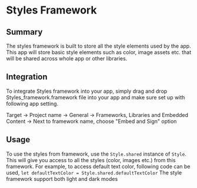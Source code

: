 # Styles Framework

## Summary
The styles framework is built to store all the style elements used by the app. This app will store basic style elements such as color, image assets etc. that will be shared across whole app or other libraries. 

## Integration
To integrate Styles framework into your app, simply drag and drop Styles_framework.framework file into your app and make sure set up with following app setting.

Target -> Project name -> General -> Frameworks, Libraries and Embedded Content -> Next to framework name, choose "Embed and Sign" option

## Usage
To use the styles from framework, use the `Style.shared` instance of `Style`. This will give you access to all the styles (color, images etc.) from this framework. 
For example, to access default text color, following code can be used,
`let defaultTextColor = Style.shared.defaultTextColor`
The style framework support both light and dark modes  


